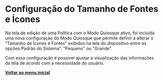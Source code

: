 # Configuração do Tamanho de Fontes e Ícones

Na tela de edição de uma Política com o Modo Quiosque ativo, foi incluída uma nova configuração do Modo Quiosque que permite definir a alterar o  “Tamanho de Ícones e Fontes" exibidos na tela do dispositivo entre  as opções Padrão do Sistema", "Pequeno" ou "Grande".

Com essa configuração é possível ajustar a visualização das informações da tela de acordo com a necessidade do usuário.



[**Voltar ao menu inicial**](./)
